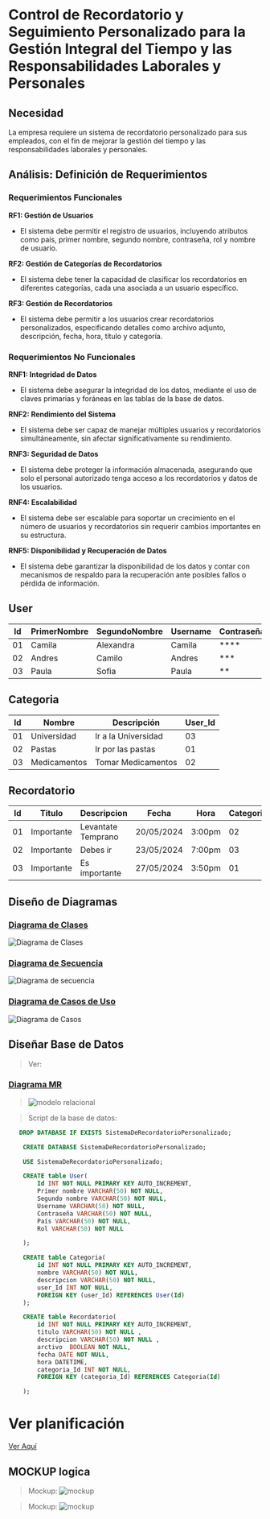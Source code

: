 # Control de Recordatorio y Seguimiento Personalizado para la Gestión Integral del Tiempo y las Responsabilidades Laborales y Personales

## Necesidad

La empresa requiere un sistema de recordatorio personalizado para sus empleados, con el fin de mejorar la gestión del tiempo y las responsabilidades laborales y personales.

## Análisis: Definición de Requerimientos

### Requerimientos Funcionales

**RF1: Gestión de Usuarios**

- El sistema debe permitir el registro de usuarios, incluyendo atributos como país, primer nombre, segundo nombre, contraseña, rol y nombre de usuario.

**RF2: Gestión de Categorías de Recordatorios**

- El sistema debe tener la capacidad de clasificar los recordatorios en diferentes categorías, cada una asociada a un usuario específico.

**RF3: Gestión de Recordatorios**

- El sistema debe permitir a los usuarios crear recordatorios personalizados, especificando detalles como archivo adjunto, descripción, fecha, hora, título y categoría.

### Requerimientos No Funcionales

**RNF1: Integridad de Datos**

- El sistema debe asegurar la integridad de los datos, mediante el uso de claves primarias y foráneas en las tablas de la base de datos.

**RNF2: Rendimiento del Sistema**

- El sistema debe ser capaz de manejar múltiples usuarios y recordatorios simultáneamente, sin afectar significativamente su rendimiento.

**RNF3: Seguridad de Datos**

- El sistema debe proteger la información almacenada, asegurando que solo el personal autorizado tenga acceso a los recordatorios y datos de los usuarios.

**RNF4: Escalabilidad**

- El sistema debe ser escalable para soportar un crecimiento en el número de usuarios y recordatorios sin requerir cambios importantes en su estructura.

**RNF5: Disponibilidad y Recuperación de Datos**

- El sistema debe garantizar la disponibilidad de los datos y contar con mecanismos de respaldo para la recuperación ante posibles fallos o pérdida de información.

## User

| Id  | PrimerNombre | SegundoNombre | Username | Contraseña | País      | Rol           |
| --- | ------------ | ------------- | -------- | ---------- | --------- | ------------- |
| 01  | Camila       | Alexandra     | Camila   | ****       | Argentina | Participante  |
| 02  | Andres       | Camilo        | Andres   | ***        | Rusia     | Participante2 |
| 03  | Paula        | Sofia         | Paula    | **         | Polonia   | Participante3 |

## Categoria

| Id  | Nombre            | Descripción         | User_Id |
| --- | ----------------- | ------------------- | ------- |
| 01  | Universidad       | Ir a la Universidad | 03      |
| 02  | Pastas            | Ir por las pastas   | 01      |
| 03  | Medicamentos      | Tomar Medicamentos  | 02      |

## Recordatorio

| Id  | Titulo            | Descripcion        | Fecha      | Hora   | Categoria_Id |
| --- | ----------------- | ------------------ | ---------- | ------ | ------------ |
| 01  | Importante        | Levantate Temprano | 20/05/2024 | 3:00pm | 02           |
| 02  | Importante        | Debes ir           | 23/05/2024 | 7:00pm | 03           |
| 03  | Importante        | Es importante      | 27/05/2024 | 3:50pm | 01           |


## Diseño de Diagramas

### [Diagrama de Clases](IMG/DiagramaClases/Clases.wsd)

![Diagrama de Clases](IMG/DiagramaClases/Clases.png)

### [Diagrama de Secuencia](IMG/DiagramaSecuencia/Secuencia.wsd)

![Diagrama de secuencia](IMG/DiagramaSecuencia/Secuencia.png)

### [Diagrama de Casos de Uso](IMG/DiagramaCasosdeUso/Casosdeuso.wsd)

![Diagrama de Casos](IMG/DiagramaCasosdeUso/Casosdeuso.png)

## Diseñar Base de Datos

> Ver:

### [Diagrama MR](IMG/Mr/MR.wsd)

> ![modelo relacional](IMG/Mr/MR.png)

> Script de la base de datos:

```sql
   DROP DATABASE IF EXISTS SistemaDeRecordatorioPersonalizado;

    CREATE DATABASE SistemaDeRecordatorioPersonalizado;

    USE SistemaDeRecordatorioPersonalizado;

    CREATE table User(
        Id INT NOT NULL PRIMARY KEY AUTO_INCREMENT,
        Primer nombre VARCHAR(50) NOT NULL,
        Segundo nombre VARCHAR(50) NOT NULL,
        Username VARCHAR(50) NOT NULL,
        Contraseña VARCHAR(50) NOT NULL,
        País VARCHAR(50) NOT NULL,
        Rol VARCHAR(50) NOT NULL

    );

    CREATE table Categoria(
        id INT NOT NULL PRIMARY KEY AUTO_INCREMENT,
        nombre VARCHAR(50) NOT NULL,
        descripcion VARCHAR(50) NOT NULL,
        user_Id INT NOT NULL,
        FOREIGN KEY (user_Id) REFERENCES User(Id)
    );

    CREATE table Recordatorio(
        id INT NOT NULL PRIMARY KEY AUTO_INCREMENT,
        titulo VARCHAR(50) NOT NULL ,
        descripcion VARCHAR(50) NOT NULL ,
        arctivo  BOOLEAN NOT NULL,
        fecha DATE NOT NULL,
        hora DATETIME,
        categoria_Id INT NOT NULL,
        FOREIGN KEY (categoria_Id) REFERENCES Categoria(Id)

    );


```

# Ver planificación

[Ver Aquí](https://trello.com/b/sloMX50s/proyecto)

## MOCKUP logica

> Mockup:
> ![mockup](IMG/mockup1.jpg)

> Mockup:
> ![mockup](IMG/mockup2.jpg)
